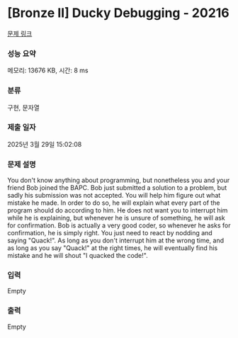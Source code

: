 # [Bronze II] Ducky Debugging - 20216 

[문제 링크](https://www.acmicpc.net/problem/20216) 

### 성능 요약

메모리: 13676 KB, 시간: 8 ms

### 분류

구현, 문자열

### 제출 일자

2025년 3월 29일 15:02:08

### 문제 설명

<p>You don't know anything about programming, but nonetheless you and your friend Bob joined the BAPC. Bob just submitted a solution to a problem, but sadly his submission was not accepted. You will help him figure out what mistake he made. In order to do so, he will explain what every part of the program should do according to him. He does not want you to interrupt him while he is explaining, but whenever he is unsure of something, he will ask for confirmation. Bob is actually a very good coder, so whenever he asks for confirmation, he is simply right. You just need to react by nodding and saying "Quack!". As long as you don't interrupt him at the wrong time, and as long as you say "Quack!" at the right times, he will eventually find his mistake and he will shout "I quacked the code!".</p>

### 입력 

 Empty

### 출력 

 Empty


